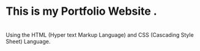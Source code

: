 # This is my Portfolio Website .
<br>
Using the HTML (Hyper text Markup Language) and CSS (Cascading Style Sheet) Language.
